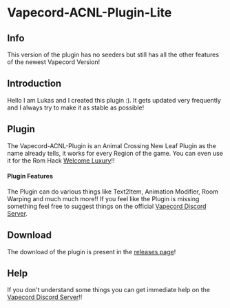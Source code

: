 # Vapecord-ACNL-Plugin-Lite

## Info
This version of the plugin has no seeders but still has all the other features of the newest Vapecord Version!

## Introduction
Hello I am Lukas and I created this plugin :).
It gets updated very frequently and I always try to make it as stable as possible!

## Plugin
The Vapecord-ACNL-Plugin is an Animal Crossing New Leaf Plugin as the name already tells, it works for every Region of the game.
You can even use it for the Rom Hack [Welcome Luxury](https://gitlab.com/Kyusetzu/ACWL)!! 
#### Plugin Features
The Plugin can do various things like Text2Item, Animation Modifier, Room Warping and much much more!!
If you feel like the Plugin is missing something feel free to suggest things on the official [Vapecord Discord Server](https://discord.gg/QwqdBpKWf3).

## Download
The download of the plugin is present in the [releases page](https://github.com/RedShyGuy/Vapecord-ACNL-Plugin-Lite/releases)!

## Help
If you don't understand some things you can get immediate help on the [Vapecord Discord Server](https://discord.gg/QwqdBpKWf3)!!

